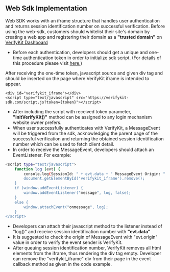 Web Sdk Implementation
---
Web SDK works with an iframe structure that handles user authentication and returns session identification number on successful verification. Before using the web-sdk, customers should whitelist their site's domain by creating a web app and registering their domain as a **"trusted domain"** on [VerifyKit Dashboard](https://dashboard.verifykit.com)
 
* Before each authentication, developers should get a unique and one-time authentication token in order to initialize sdk script. (For details of this procedure please visit [here.](https://github.com/verifykit/verifykit-sdk-php/blob/master/README.md))


After receiving the one-time token, javascript source and given div tag and should be inserted on the page where VerifyKit iframe is intended to appear. 
```
<div id="verifykit_iframe"></div>
<script type="text/javascript" src="https://verifykit-sdk.com/script.js?token={token}"></script>
```
* After including the script with received token parameter, **"initVerifyKit()"** method can be assigned to any login mechanism website owner prefers.
* When user successfully authenticates with VerifyKit, a MessageEvent will be triggered from the sdk, acknowledging the parent page of the successful verification and returning the obtained session identification number which can be used to fetch client detail.
* In order to receive the MessageEvent, developers should attach an EventListener. For example:
```bash
<script type="text/javascript">
    function log (evt) {
        console.log(SessionId: " + evt.data + " MessageEvent Origin: " + evt.origin);
        document.getElementById('verifykit_iframe').remove();
    }
    if (window.addEventListener) {
        window.addEventListener("message", log, false);
    }
    else {
        window.attachEvent("onmessage", log);
    }
</script>
```
* Developers can attach their javascript method to the listener instead of "log()" and receive session identification number with **"evt.data"**
* It is suggested to check the origin of MessageEvent with "evt.origin" value in order to verify the event sender is VerifyKit.
* After queuing session identification number, VerifyKit removes all html elements from the iframe, thus rendering the div tag empty. Developer can remove the "verifykit_iframe" div from their page in the event callback method as given in the code example.


